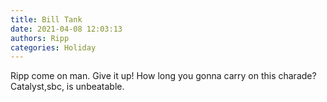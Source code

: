 ```yaml
---
title: Bill Tank
date: 2021-04-08 12:03:13
authors: Ripp
categories: Holiday
---
```


 Ripp come on man. Give it up!
How long you gonna carry on this charade? Catalyst,sbc, is unbeatable.